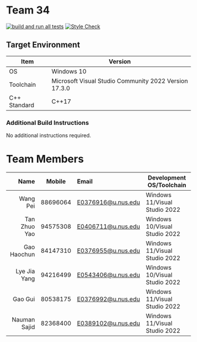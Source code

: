 # Team 34
[![build and run all tests](https://github.com/nus-cs3203/22s1-win-spa-team-34/actions/workflows/build_and_run_all_tests.yml/badge.svg)](https://github.com/nus-cs3203/22s1-win-spa-team-34/actions/workflows/build_and_run_all_tests.yml)
[![Style Check](https://github.com/nus-cs3203/22s1-win-spa-team-34/actions/workflows/cpp_style_check.yml/badge.svg)](https://github.com/nus-cs3203/22s1-win-spa-team-34/actions/workflows/cpp_style_check.yml)

## Target Environment

Item | Version
-|-
OS | Windows 10
Toolchain | Microsoft Visual Studio Community 2022 Version 17.3.0
C++ Standard | C++17

### Additional Build Instructions

No additional instructions required.

# Team Members

Name | Mobile | Email | Development OS/Toolchain
-:|:-:|:-|-|
Wang Pei | 88696064 | E0376916@u.nus.edu | Windows 11/Visual Studio 2022
Tan Zhuo Yao | 94575308 | E0406711@u.nus.edu | Windows 10/Visual Studio 2022
Gao Haochun | 84147310 | E0376955@u.nus.edu | Windows 11/Visual Studio 2022
Lye Jia Yang | 94216499 | E0543406@u.nus.edu | Windows 10/Visual Studio 2022
Gao Gui | 80538175 | E0376992@u.nus.edu | Windows 11/Visual Studio 2022
Nauman Sajid| 82368400 | E0389102@u.nus.edu | Windows 11/Visual Studio 2022
